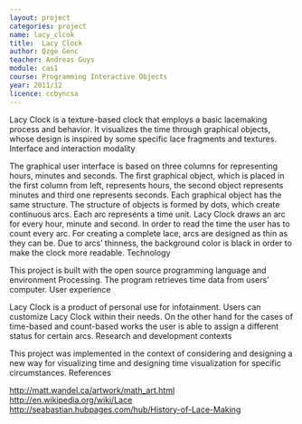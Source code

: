 ```yaml
---
layout: project
categories: project
name: lacy_clcok
title:  Lacy Clock
author: Qzge Genc
teacher: Andreas Guys
module: cas1
course: Programming Interactive Objects
year: 2011/12
licence: ccbyncsa
---
```

Lacy Clock is a texture-based clock that employs a basic lacemaking process and behavior. It visualizes the time through graphical objects, whose design is inspired by some specific lace fragments and textures.
Interface and interaction modality

The graphical user interface is based on three columns for representing hours, minutes and seconds. The first graphical object, which is placed in the first column from left, represents hours, the second object represents minutes and third one represents seconds. Each graphical object has the same structure. The structure of objects is formed by dots, which create continuous arcs. Each arc represents a time unit. Lacy Clock draws an arc for every hour, minute and second. In order to read the time the user has to count every arc. For creating a complete lace, arcs are designed as thin as they can be. Due to arcs’ thinness, the background color is black in order to make the clock more readable.
Technology

This project is built with the open source programming language and environment Processing. The program retrieves time data from users’ computer.
User experience

Lacy Clock is a product of personal use for infotainment. Users can customize Lacy Clock within their needs. On the other hand for the cases of time-based and count-based works the user is able to assign a different status for certain arcs.
Research and development contexts

This project was implemented in the context of considering and designing a new way for visualizing time and designing time visualization for specific circumstances.
References

http://matt.wandel.ca/artwork/math_art.html
http://en.wikipedia.org/wiki/Lace
http://seabastian.hubpages.com/hub/History-of-Lace-Making 
